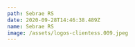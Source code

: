 ```yaml
---
path: Sebrae RS
date: 2020-09-28T14:46:38.489Z
name: Sebrae RS
image: /assets/logos-clientess.009.jpeg
---
```

